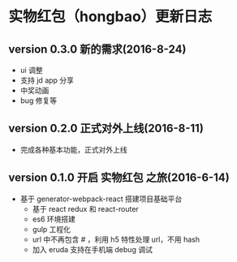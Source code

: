 # 实物红包（hongbao）更新日志

## version 0.3.0  新的需求(2016-8-24)

* ui 调整
* 支持 jd app 分享
* 中奖动画
* bug 修复等

## version 0.2.0  正式对外上线(2016-8-11)
* 完成各种基本功能，正式对外上线

## version 0.1.0  开启 实物红包 之旅(2016-6-14)

* 基于 generator-webpack-react 搭建项目基础平台
  * 基于 react redux 和 react-router
  * es6 环境搭建
  * gulp 工程化
  * url 中不再包含 # ，利用 h5 特性处理 url，不用 hash
  * 加入 eruda 支持在手机端 debug 调试

